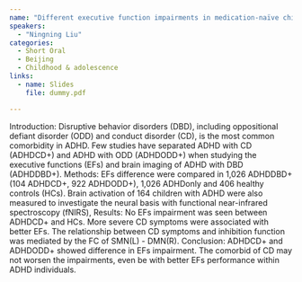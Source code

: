 ```yaml
---
name: "Different executive function impairments in medication-naïve children with attention-deficit/hyperactivity disorder comorbid with oppositional defiant disorder and conduct disorder"
speakers:
  - "Ningning Liu"
categories:
  - Short Oral
  - Beijing
  - Childhood & adolescence
links:
  - name: Slides
    file: dummy.pdf

---
```


Introduction: Disruptive behavior disorders (DBD), including oppositional defiant disorder (ODD) and conduct disorder (CD), is the most common comorbidity in ADHD. Few studies have separated ADHD with CD (ADHDCD+) and ADHD with ODD (ADHDODD+) when studying the executive functions (EFs) and brain imaging of ADHD with DBD (ADHDDBD+).
Methods: EFs difference were compared in 1,026 ADHDDBD+ (104 ADHDCD+, 922 ADHDODD+), 1,026 ADHDonly and 406 healthy controls (HCs). Brain activation of 164 children with ADHD were also measured to investigate the neural basis with functional near-infrared spectroscopy (fNIRS),
Results: No EFs impairment was seen between ADHDCD+ and HCs. More severe CD symptoms were associated with better EFs. The relationship between CD symptoms and inhibition function was mediated by the FC of SMN(L) - DMN(R).
Conclusion: ADHDCD+ and ADHDODD+ showed difference in EFs impairment. The comorbid of CD may not worsen the impairments, even be with better EFs performance within ADHD individuals.
